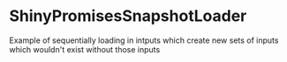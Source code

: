 # ShinyPromisesSnapshotLoader
Example of sequentially loading in intputs which create new sets of inputs which wouldn't exist without those inputs
